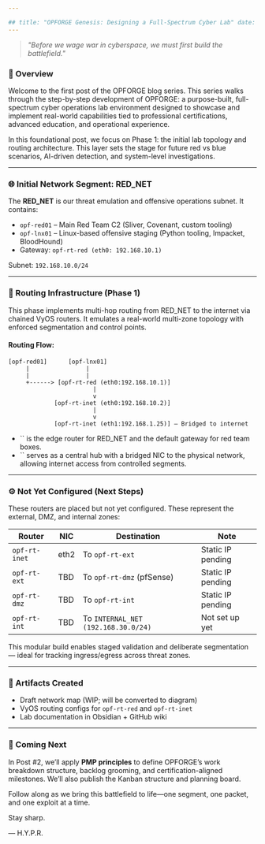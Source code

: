 ```yaml
---

## title: "OPFORGE Genesis: Designing a Full-Spectrum Cyber Lab" date: 2025-06-16 draft: false tags: [opforge, cyberlab, architecture, post-1] categories: [infrastructure, blog-series, redteam, blueteam] related\_cert: [] tooling: [vyos, pfsense, vmware] artifact\_type: [network\_diagram, setup-notes]
---
```

> *"Before we wage war in cyberspace, we must first build the battlefield."*

### 🧭 Overview

Welcome to the first post of the OPFORGE blog series. This series walks through the step-by-step development of OPFORGE: a purpose-built, full-spectrum cyber operations lab environment designed to showcase and implement real-world capabilities tied to professional certifications, advanced education, and operational experience.

In this foundational post, we focus on Phase 1: the initial lab topology and routing architecture. This layer sets the stage for future red vs blue scenarios, AI-driven detection, and system-level investigations.

---

### 🌐 Initial Network Segment: RED\_NET

The **RED\_NET** is our threat emulation and offensive operations subnet. It contains:

- `opf-red01` – Main Red Team C2 (Sliver, Covenant, custom tooling)
- `opf-lnx01` – Linux-based offensive staging (Python tooling, Impacket, BloodHound)
- Gateway: `opf-rt-red (eth0: 192.168.10.1)`

Subnet: `192.168.10.0/24`

---

### 🔁 Routing Infrastructure (Phase 1)

This phase implements multi-hop routing from RED\_NET to the internet via chained VyOS routers. It emulates a real-world multi-zone topology with enforced segmentation and control points.

#### Routing Flow:

```
[opf-red01]      [opf-lnx01]
     |                |
     |                |
     +------> [opf-rt-red (eth0:192.168.10.1)]
                        |
                        v
             [opf-rt-inet (eth0:192.168.10.2)]
                        |
                        v
             [opf-rt-inet (eth1:192.168.1.25)] — Bridged to internet
```

- `` is the edge router for RED\_NET and the default gateway for red team boxes.
- `` serves as a central hub with a bridged NIC to the physical network, allowing internet access from controlled segments.

---

### ⚙️ Not Yet Configured (Next Steps)

These routers are placed but not yet configured. These represent the external, DMZ, and internal zones:

| Router        | NIC  | Destination                         | Note              |
| ------------- | ---- | ----------------------------------- | ----------------- |
| `opf-rt-inet` | eth2 | To `opf-rt-ext`                     | Static IP pending |
| `opf-rt-ext`  | TBD  | To `opf-rt-dmz` (pfSense)           | Static IP pending |
| `opf-rt-dmz`  | TBD  | To `opf-rt-int`                     | Static IP pending |
| `opf-rt-int`  | TBD  | To `INTERNAL_NET (192.168.30.0/24)` | Not set up yet    |

This modular build enables staged validation and deliberate segmentation — ideal for tracking ingress/egress across threat zones.

---

### 🔖 Artifacts Created

- Draft network map (WIP; will be converted to diagram)
- VyOS routing configs for `opf-rt-red` and `opf-rt-inet`
- Lab documentation in Obsidian + GitHub wiki

---

### 📌 Coming Next

In Post #2, we’ll apply **PMP principles** to define OPFORGE’s work breakdown structure, backlog grooming, and certification-aligned milestones. We’ll also publish the Kanban structure and planning board.

Follow along as we bring this battlefield to life—one segment, one packet, and one exploit at a time.

Stay sharp.

— H.Y.P.R.

